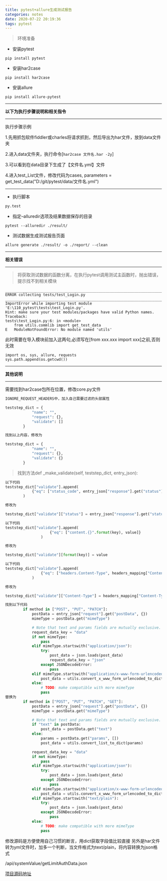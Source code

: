 ```yaml
---
title: pytest+allure生成测试报告
categories: notes
date: 2020-07-22 20:19:36
tags: pytest
---
```


>环境准备

- 安装pytest
```
pip install pytest
```
- 安装har2case
```
pip install har2case
```
- 安装allure
```
pip install allure-pytest
```
<!-- more -->

---

**以下为执行步骤说明和相关指令**

---

执行步骤示例

1.先用抓包软件fiddler或charles将请求抓到，然后导出为har文件，放到data文件夹

2.进入data文件夹，执行命令[``` har2case 文件名.har -2y ```]

3.可以看到在data目录下生成了【文件名.yml】文件

4.进入test_List文件，修改代码为cases, parameters = get_test_data("D:/git/pytest/data/文件名.yml")

---

- 执行脚本
```python
py.test
```
- 指定–alluredir选项及结果数据保存的目录
```
pytest --alluredir ./result/
```
- 测试数据生成测试报告页面
```
allure generate ./result/ -o ./report/ --clean
```

---

**相关错误**

---

>将获取测试数据的函数分离，在执行pytest调用测试主函数时，抛出错误，提示找不到相关模块
```
__________________________________________________________________________________________________ ERROR collecting tests/test_Login.py __________________________________________________________________________________________________
ImportError while importing test module 'E:\110_pytest\tests\test_Login.py'.
Hint: make sure your test modules/packages have valid Python names.
Traceback:
tests\test_Login.py:6: in <module>
    from utils.commlib import get_test_data
E   ModuleNotFoundError: No module named 'utils'
```

此时需要在导入模块前加入这两句,必须写在[from xxx.xxx import xxx]之前,否则无效
```
import os, sys, allure, requests
sys.path.append(os.getcwd())
```

---

**其他说明**

---


需要找到har2case包所在位置，修改core.py文件
```python
IGNORE_REQUEST_HEADERS中，加入自己需要过滤的头部属性
```

```python
teststep_dict = {
            "name": "",
            "request": {},
            "validate": []
        }

找到以上内容，修改为

teststep_dict = {
            "name": "",
            "request": {},
            "validate": {}
        }
```
>找到方法def _make_validate(self, teststep_dict, entry_json):

```python
以下代码
teststep_dict["validate"].append(
            {"eq": ["status_code", entry_json["response"].get("status")]}
        )

修改为

teststep_dict["validate"]["status"] = entry_json["response"].get("status")
```

```python
以下代码
teststep_dict["validate"].append(
                    {"eq": ["content.{}".format(key), value]}
                )

修改为

teststep_dict["validate"][format(key)] = value

```

```python
以下代码
teststep_dict["validate"].append(
                {"eq": ["headers.Content-Type", headers_mapping["Content-Type"]]}
            )

修改为

teststep_dict["validate"]["Content-Type"] = headers_mapping["Content-Type"]

```

```python
找到以下代码
        if method in ["POST", "PUT", "PATCH"]:
            postData = entry_json["request"].get("postData", {})
            mimeType = postData.get("mimeType")

            # Note that text and params fields are mutually exclusive.
            request_data_key = "data"
            if not mimeType:
                pass
            elif mimeType.startswith("application/json"):
                try:
                    post_data = json.loads(post_data)
                    request_data_key = "json"
                except JSONDecodeError:
                    pass
            elif mimeType.startswith("application/x-www-form-urlencoded"):
                post_data = utils.convert_x_www_form_urlencoded_to_dict(post_data)
            else:
                # TODO: make compatible with more mimeType
                pass
替换为
        if method in ["POST", "PUT", "PATCH", "GET"]:
            postData = entry_json["request"].get("postData", {})
            mimeType = postData.get("mimeType")

            # Note that text and params fields are mutually exclusive.
            if "text" in postData:
                post_data = postData.get("text")
            else:
                params = postData.get("params", [])
                post_data = utils.convert_list_to_dict(params)

            request_data_key = "data"
            if not mimeType:
                pass
            elif mimeType.startswith("application/json"):
                try:
                    post_data = json.loads(post_data)
                except JSONDecodeError:
                    pass
            elif mimeType.startswith("application/x-www-form-urlencoded"):
                post_data = utils.convert_x_www_form_urlencoded_to_dict(post_data)
            elif mimeType.startswith("text/plain"):
                try:
                    post_data = json.loads(post_data)
                except JSONDecodeError:
                    pass
            else:
                # TODO: make compatible with more mimeType
                pass
```

修改源码是方便使用自己习惯的断言，用dict获取字段值比较直接
另外是har文件转为yml文件时，加多一个判断，当文件格式为text/plain，将内容转换为json格式

/api/systemValue/getLimitAuthData.json

[项目源码地址](https://github.com/Ybump14/pytest)


